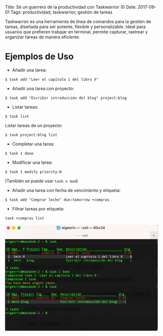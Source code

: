 Title: Sé un guerrero de la productividad con Taskwarrior (I)
Date: 2017-09-01
Tags: productividad, taskwarrior, gestión de tareas

Taskwarrior es una herramienta de línea de comandos para la gestión de tareas, diseñada para ser potente, flexible y personalizable. Ideal para usuarios que prefieren trabajar en terminal, permite capturar, rastrear y organizar tareas de manera eficiente.

# Ejemplos de Uso

- Añadir una tarea:

```shell
$ task add "Leer el capítulo 1 del libro X"
```

- Añadir una tarea con proyecto:

```shell
$ task add "Escribir introducción del blog" project:blog
```

- Listar tareas:

```shell
$ task list
```

Listar tareas de un proyecto:

```shell
$ task project:blog list
```

- Completar una tarea:

```shell
$ task 1 done
```

- Modificar una tarea:

```shell
$ task 1 modify priority:H
```

(También se puede usar `task x mod`)

- Añadir una tarea con fecha de vencimiento y etiqueta:

```shell
$ task add "Comprar leche" due:tomorrow +compras
```

- Filtrar tareas por etiqueta:

```shell
task +compras list
```

![Taskwarrior](/images/taskwarrior.png)

